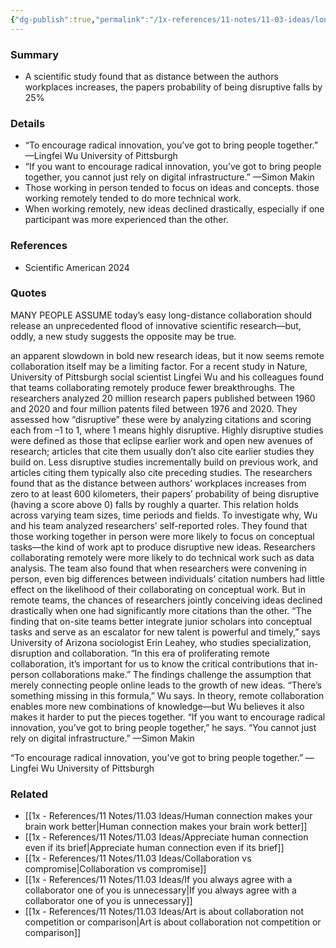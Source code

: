 ```yaml
---
{"dg-publish":true,"permalink":"/1x-references/11-notes/11-03-ideas/long-distance-collaboration-not-as-effective-as-in-person-collaborations/","title":"Long-distance colloboration not as effective as in person collaborations","created":"2025-03-16T19:44:41.087+03:00","updated":"2025-03-16T19:44:41.087+03:00"}
---
```



### Summary
- A scientific study found that as distance between the authors workplaces increases, the papers probability of being disruptive falls by 25%

### Details
- “To encourage radical innovation, you’ve got to bring people together.” —Lingfei Wu University of Pittsburgh
- “If you want to encourage radical innovation, you’ve got to bring people together, you cannot just rely on digital ­infrastructure.” —Simon Makin
- Those working in person tended to focus on ideas and concepts. those working remotely tended to do more technical work.
- When working remotely, new ideas declined drastically, especially if one participant was more experienced than the other.

### References
- Scientific American 2024

### Quotes
MANY PEOPLE ASSUME today’s easy long-distance collaboration should release an unprecedented flood of innovative scientific research—but, oddly, a new study suggests the opposite may be true.

an apparent slowdown in bold new research ideas, but it now seems remote collaboration itself may be a limiting factor. For a recent study in Nature, University of Pittsburgh social scientist Lingfei Wu and his colleagues found that teams collaborating remotely produce fewer breakthroughs. The researchers analyzed 20 million research papers published between 1960 and 2020 and four million patents filed between 1976 and 2020. They assessed how “disruptive” these were by analyzing citations and scoring each from –1 to 1, where 1 means highly disruptive. Highly disruptive studies were defined as those that eclipse earlier work and open new avenues of research; articles that cite them usually don’t also cite earlier studies they build on. Less disruptive studies incrementally build on previous work, and articles citing them typically also cite preceding studies. The researchers found that as the distance between authors’ workplaces increases from zero to at least 600 kilometers, their papers’ probability of being disruptive (having a score above 0) falls by roughly a quarter. This relation holds across varying team sizes, time periods and fields. To investigate why, Wu and his team
analyzed researchers’ self-reported roles. They found that those working together in person were more likely to focus on conceptual tasks—the kind of work apt to produce disruptive new ideas. Researchers collaborating remotely were more likely to do technical work such as data analysis. The team also found that when researchers were convening in person, even big differences between individuals’ citation numbers had little effect on the likelihood of their collaborating on conceptual work. But in remote teams, the chances of researchers jointly conceiving ideas declined drastically when one had significantly more citations than the other. “The finding that on-site teams better integrate junior scholars into conceptual tasks and serve as an escalator for new talent is powerful and timely,” says University of Arizona sociologist Erin Leahey, who studies specialization, disruption and collaboration. “In this era of proliferating remote collaboration, it’s important for us to know the critical contributions that in-person collaborations make.” The findings challenge the assumption
that merely connecting people online leads to the growth of new ideas. “There’s something missing in this formula,” Wu says. In theory, remote collaboration enables more new combinations of knowledge—but Wu believes it also makes it harder to put the pieces together. “If you want to encourage radical innovation, you’ve got to bring people together,” he says. “You cannot just rely on digital ­infrastructure.” —Simon Makin

“To encourage radical innovation, you’ve got to bring people together.”
—Lingfei Wu University of Pittsburgh
### Related
- [[1x - References/11 Notes/11.03 Ideas/Human connection makes your brain work better\|Human connection makes your brain work better]]
- [[1x - References/11 Notes/11.03 Ideas/Appreciate human connection even if its brief\|Appreciate human connection even if its brief]]
- [[1x - References/11 Notes/11.03 Ideas/Collaboration vs compromise\|Collaboration vs compromise]]
- [[1x - References/11 Notes/11.03 Ideas/If you always agree with a collaborator one of you is unnecessary\|If you always agree with a collaborator one of you is unnecessary]]
- [[1x - References/11 Notes/11.03 Ideas/Art is about collaboration not competition or comparison\|Art is about collaboration not competition or comparison]]
